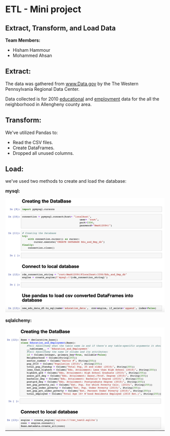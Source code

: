 # ETL - Mini project

## Extract, Transform, and Load Data

**Team Members:**
- Hisham Hammour
- Mohammed Ahsan


## Extract:

The data was gathered from www.Data.gov by the The Western Pennsylvania Regional Data Center.

Data collected is for 2010 [educational](https://data.wprdc.org/dataset/40188e1c-6d2e-4f20-9391-607bd3054949/resource/f7b19c6c-aa66-419b-b0e1-9998d7ddfcbc/download/education-income.csv) and [employment]( https://data.wprdc.org/dataset/40188e1c-6d2e-4f20-9391-607bd3054949/resource/fd095080-d32c-4669-8b62-c80f4f32723a/download/employment.csv) data for the all the neighborhood in Allengheny county area.



## Transform:

We've utilized Pandas to:
* Read the CSV files.
* Create DataFrames.
* Dropped all unused columns.


## Load:

we've used two methods to create and load the database:

**mysql:**

<img src="images/Ver1_load_data.png">

**sqlalchemy:**

<img src="images/Ver2_load_data.png">



